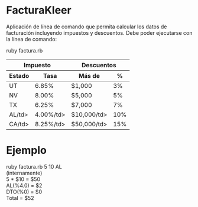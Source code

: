 # FacturaKleer

Aplicación de línea de comando que permita calcular los datos de facturación incluyendo impuestos y descuentos.
Debe poder ejecutarse con la línea de comando:

ruby factura.rb <cantidad> <precio unitario> <estado>

<table borde="1">
  <thead>
    <tr>
      <th colspan="2">Impuesto</th>
      <th colspan="2">Descuentos</th>
    </tr>
    <tr>
      <th>Estado</th>
      <th>Tasa</th>
      <th>Más de</th>
      <th> %</th>
    </tr>
  </thead>
  <tbody>
    <tr>
      <td>UT</td>
      <td>6.85%</td>
      <td>$1,000</td>
      <td>3%</td>
    </tr>
    <tr>
      <td>NV</td>
      <td>8.00%</td>
      <td>$5,000</td>
      <td>5%</td>
    </tr>
    <tr>
      <td>TX</td>
      <td>6.25%</td>
      <td>$7,000</td>
      <td>7%</td>
    </tr>
    <tr>
      <td>AL/td>
      <td>4.00%/td>
      <td>$10,000/td>
      <td>10%</td>
    </tr>
    <tr>
      <td>CA/td>
      <td>8.25%/td>
      <td>$50,000/td>
      <td>15%</td>
    </tr>
  </tbody>    
</table>

# Ejemplo
ruby factura.rb 5 10 AL<br>
(internamente)<br>
5 * $10 = $50<br>
AL(%4.0) = $2<br>
DTO(%0) = $0<br>
Total = $52
